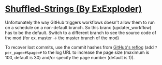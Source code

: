 # [Shuffled-Strings (By ExExploder)](https://github.com/ExExploder/Shuffled-Strings)

Unfortunately the way GitHub triggers workflows doesn't allow them to run on a schedule on a non-default branch. So this branc (updater_workflow) has to be the default. Switch to a different branch to see the source code of the mod (for ex. master -> the master branch of the mod)

To recover lost commits, use the commit hashes from [GitHub's reflog](https://api.github.com/repos/KtaneModules/Shuffled-Strings-ExExploder/events) (add `?per_page=#&page=#` to the log URL to increase the page size (maximum is 100, default is 30) and/or specify the page number (default is 1)).
